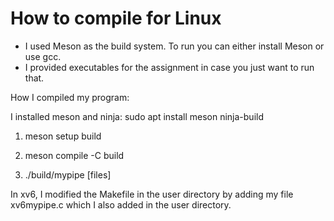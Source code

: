 # How to compile for Linux

- I used Meson as the build system. To run you can either install Meson or use gcc.
- I provided executables for the assignment in case you just want to run that.

How I compiled my program:

I installed meson and ninja:
sudo apt install meson ninja-build

1. meson setup build

2. meson compile -C build

3. ./build/mypipe [files]

In xv6, I modified the Makefile in the user directory by adding my file xv6mypipe.c which I also added in the user directory.
